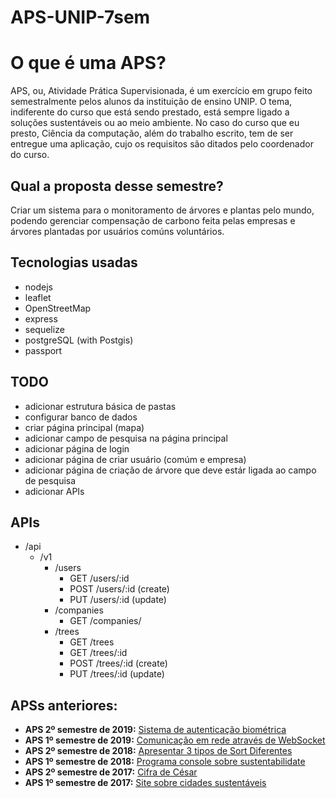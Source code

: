 # APS-UNIP-7sem

O que é uma APS?
=================
APS, ou, Atividade Prática Supervisionada, é um exercício em grupo feito semestralmente pelos alunos da instituição de ensino UNIP. O tema, indiferente do curso que está sendo prestado, está sempre ligado a soluções sustentáveis ou ao meio ambiente.
No caso do curso que eu presto, Ciência da computação, além do trabalho escrito, tem de ser entregue uma aplicação, cujo os requisitos são ditados pelo coordenador do curso.

Qual a proposta desse semestre?
-----------
Criar um sistema para o monitoramento de árvores e plantas pelo mundo, podendo gerenciar compensação de carbono feita pelas empresas e árvores plantadas por usuários comúns voluntários.

Tecnologias usadas
-----------
- nodejs
- leaflet
- OpenStreetMap
- express
- sequelize
- postgreSQL (with Postgis)
- passport

TODO
-----------
- adicionar estrutura básica de pastas
- configurar banco de dados
- criar página principal (mapa)
- adicionar campo de pesquisa na página principal
- adicionar página de login
- adicionar página de criar usuário (comúm e empresa)
- adicionar página de criação de árvore que deve estár ligada ao campo de pesquisa
- adicionar APIs

APIs
-----------
- /api
  - /v1
    - /users
      - GET /users/:id
      - POST /users/:id (create)
      - PUT /users/:id (update)
    - /companies
      - GET /companies/
    - /trees
      - GET /trees
      - GET /trees/:id
      - POST /trees/:id (create)
      - PUT /trees/:id (update)

APSs anteriores:
-----------
* **APS 2º semestre de 2019:** [Sistema de autenticação biométrica](https://github.com/ogabriel/APS-UNIP-6sem)
* **APS 1º semestre de 2019:** [Comunicação em rede através de WebSocket](https://github.com/ogabriel/APS-UNIP-5sem)
* **APS 2º semestre de 2018:** [Apresentar 3 tipos de Sort Diferentes](https://github.com/ogabriel/APS-UNIP-4sem)
* **APS 1º semestre de 2018:** [Programa console sobre sustentabilidate](https://github.com/ogabriel/APS-UNIP-3sem)
* **APS 2º semestre de 2017:** [Cifra de César](https://github.com/ogabriel/APS-UNIP-2sem)
* **APS 1º semestre de 2017:** [Site sobre cidades sustentáveis](https://github.com/ogabriel/APS-UNIP-1sem)
